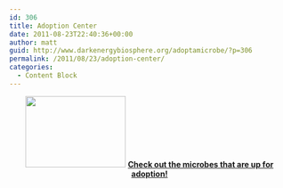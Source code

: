 ```yaml
---
id: 306
title: Adoption Center
date: 2011-08-23T22:40:36+00:00
author: matt
guid: http://www.darkenergybiosphere.org/adoptamicrobe/?p=306
permalink: /2011/08/23/adoption-center/
categories:
  - Content Block
---
```

<p style="text-align: center;">
  <a href="/adoptamicrobe/?cat_ID=17"><img class="size-full wp-image-307 aligncenter" title="maraq" src="http://www.darkenergybiosphere.org/adoptamicrobe/assets/maraq1.jpg" alt="" width="180" height="128" /></a> <strong><a href="/adoptamicrobe/?p=1000">Check out the microbes that are up for adoption!</a></strong>
</p>
